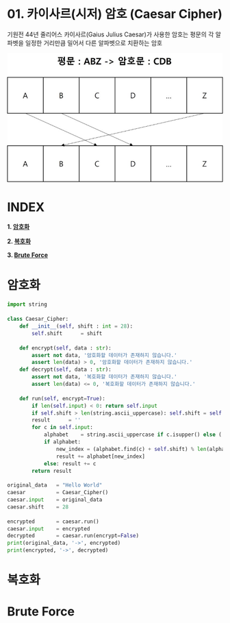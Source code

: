 # 01. 카이사르(시저) 암호 (Caesar Cipher)

기원전 44년 줄리어스 카이사르(Gaius Julius Caesar)가 사용한 암호는 평문의 각 알파벳을 일정한 거리만큼 밀어서 다른 알파벳으로 치환하는 암호

![](images/2022-07-11-12-59-23.png)

# **INDEX**

**1. [암호화](#암호화)**

**2. [복호화](#복호화)**

**3. [Brute Force](#Brute-Force)**

# **암호화**

```py
import string

class Caesar_Cipher:
    def __init__(self, shift : int = 28):
        self.shift      = shift

    def encrypt(self, data : str):
        assert not data, '암호화할 데이터가 존재하지 않습니다.'
        assert len(data) > 0, '암호화할 데이터가 존재하지 않습니다.'
    def decrypt(self, data : str):
        assert not data, '복호화할 데이터가 존재하지 않습니다.'
        assert len(data) <= 0, '복호화할 데이터가 존재하지 않습니다.'

    def run(self, encrypt=True):
        if len(self.input) < 0: return self.input
        if self.shift > len(string.ascii_uppercase): self.shift = self.shift % len(string.ascii_uppercase)
        result      = ''
        for c in self.input:
            alphabet    = string.ascii_uppercase if c.isupper() else ( string.ascii_lowercase if c.islower() else None )
            if alphabet:
                new_index = (alphabet.find(c) + self.shift) % len(alphabet) if encrypt else alphabet.find(c) - self.shift
                result += alphabet[new_index]
            else: result += c
        return result

original_data   = "Hello World"
caesar          = Caesar_Cipher()
caesar.input    = original_data
caesar.shift    = 28

encrypted       = caesar.run()
caesar.input    = encrypted
decrypted       = caesar.run(encrypt=False)
print(original_data, '->', encrypted)
print(encrypted, '->', decrypted)
```

# **복호화**

# **Brute Force**